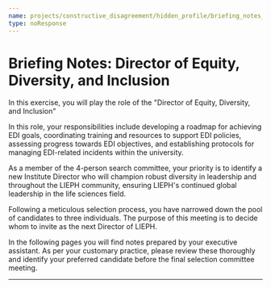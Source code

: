 ```yaml
---
name: projects/constructive_disagreement/hidden_profile/briefing_notes_C.md
type: noResponse
---
```


# Briefing Notes: Director of Equity, Diversity, and Inclusion

In this exercise, you will play the role of the "Director of Equity, Diversity, and Inclusion"

In this role, your responsibilities include developing a roadmap for achieving EDI goals, coordinating training and resources to support EDI policies, assessing progress towards EDI objectives, and establishing protocols for managing EDI-related incidents within the university.

As a member of the 4-person search committee, your priority is to identify a new Institute Director who will champion robust diversity in leadership and throughout the LIEPH community, ensuring LIEPH's continued global leadership in the life sciences field.

Following a meticulous selection process, you have narrowed down the pool of candidates to three individuals. The purpose of this meeting is to decide whom to invite as the next Director of LIEPH.

In the following pages you will find notes prepared by your executive assistant. As per your customary practice, please review these thoroughly and identify your preferred candidate before the final selection committee meeting.

---
